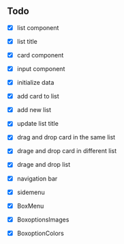 ## Todo


- [x] list component
- [x] list title
- [x] card component
- [x] input component



- [x] initialize data
- [x] add card to list
- [x] add new list
- [x] update list title



- [x] drag and drop card in the same list
- [x] drage and drop card in different list
- [x] drage and drop list



- [x] navigation bar
- [x] sidemenu
- [x] BoxMenu
- [x] BoxoptionsImages
- [x] BoxoptionColors
